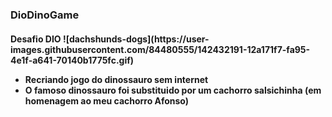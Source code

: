 
<h3>DioDinoGame</h3> 
<h4> Desafio DIO </l4>
![dachshunds-dogs](https://user-images.githubusercontent.com/84480555/142432191-12a171f7-fa95-4e1f-a641-70140b1775fc.gif)

<ul>
  <li> Recriando jogo do dinossauro sem internet </li>
  <li> O famoso dinossauro foi substituido por um cachorro salsichinha (em homenagem ao meu cachorro Afonso)  </li>
</ul>
 
